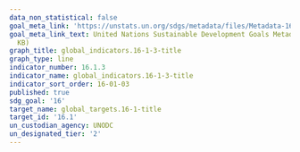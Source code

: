 ```yaml
---
data_non_statistical: false
goal_meta_link: 'https://unstats.un.org/sdgs/metadata/files/Metadata-16-01-03.pdf '
goal_meta_link_text: United Nations Sustainable Development Goals Metadata (PDF 217
  KB)
graph_title: global_indicators.16-1-3-title
graph_type: line
indicator_number: 16.1.3
indicator_name: global_indicators.16-1-3-title
indicator_sort_order: 16-01-03
published: true
sdg_goal: '16'
target_name: global_targets.16-1-title
target_id: '16.1'
un_custodian_agency: UNODC
un_designated_tier: '2'
---
```

